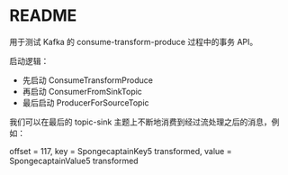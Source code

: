 # README

用于测试 Kafka 的 consume-transform-produce 过程中的事务 API。

启动逻辑：

- 先启动 ConsumeTransformProduce
- 再启动 ConsumerFromSinkTopic
- 最后启动 ProducerForSourceTopic

我们可以在最后的 topic-sink 主题上不断地消费到经过流处理之后的消息，例如：

offset = 117, key = SpongecaptainKey5 transformed, value = SpongecaptainValue5 transformed



